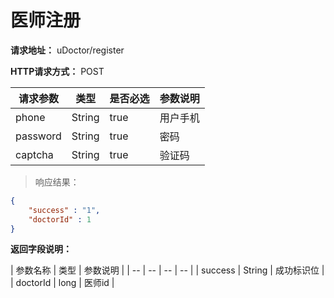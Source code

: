 # 医师注册

**请求地址：** uDoctor/register

**HTTP请求方式：** POST

| 请求参数 | 类型 | 是否必选 | 参数说明 |
| -- | -- | -- | -- |
| phone | String | true | 用户手机 |
| password | String | true | 密码 |
| captcha | String | true | 验证码 |

>响应结果：

```json
{
    "success" : "1",
    "doctorId" : 1
}
```
**返回字段说明：**

| 参数名称 | 类型 | 参数说明 |
| -- | -- | -- | -- |
| success | String | 成功标识位 |
| doctorId | long | 医师id |
